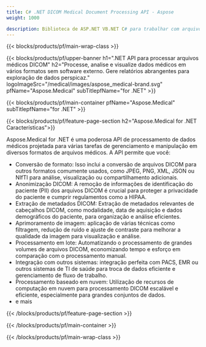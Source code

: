 ```yaml
---
title: C# .NET DICOM Medical Document Processing API - Aspose 
weight: 1000

description: Biblioteca de ASP.NET VB.NET C# para trabalhar com arquivos médicos DICOM. 
---
```


{{< blocks/products/pf/main-wrap-class >}}

{{< blocks/products/pf/upper-banner h1=".NET API para processar arquivos médicos DICOM" h2="Processe, analise e visualize dados médicos em vários formatos sem software externo. Gere relatórios abrangentes para exploração de dados perspicaz." logoImageSrc="/medical/images/aspose_medical-brand.svg" pfName="Aspose.Medical" subTitlepfName="for .NET" >}}

{{< blocks/products/pf/main-container pfName="Aspose.Medical" subTitlepfName="for .NET" >}}

{{< blocks/products/pf/feature-page-section h2="Aspose.Medical for .NET Características">}}

<p>Aspose.Medical for .NET é uma poderosa API de processamento de dados médicos projetada para várias tarefas de gerenciamento e manipulação em diversos formatos de arquivos médicos. A API permite que você:</p>

<ul>
<li>Conversão de formato: Isso inclui a conversão de arquivos DICOM para outros formatos comumente usados, como JPEG, PNG, XML, JSON ou NIfTI para análise, visualização ou compartilhamento adicionais.</li>
<li>Anonimização DICOM: A remoção de informações de identificação do paciente (PII) dos arquivos DICOM é crucial para proteger a privacidade do paciente e cumprir regulamentos como a HIPAA.</li>
<li>Extração de metadados DICOM: Extração de metadados relevantes de cabeçalhos DICOM, como modalidade, data de aquisição e dados demográficos do paciente, para organização e análise eficientes.</li>
<li>Aprimoramento de imagem: aplicação de várias técnicas como filtragem, redução de ruído e ajuste de contraste para melhorar a qualidade da imagem para visualização e análise.</li>
<li>Processamento em lote: Automatizando o processamento de grandes volumes de arquivos DICOM, economizando tempo e esforço em comparação com o processamento manual.</li>
<li>Integração com outros sistemas: integração perfeita com PACS, EMR ou outros sistemas de TI de saúde para troca de dados eficiente e gerenciamento de fluxo de trabalho.</li>
<li>Processamento baseado em nuvem: Utilização de recursos de computação em nuvem para processamento DICOM escalável e eficiente, especialmente para grandes conjuntos de dados.</li>
<li>e mais</li>
</ul>

{{< /blocks/products/pf/feature-page-section >}}

{{< /blocks/products/pf/main-container >}}

{{< /blocks/products/pf/main-wrap-class >}}